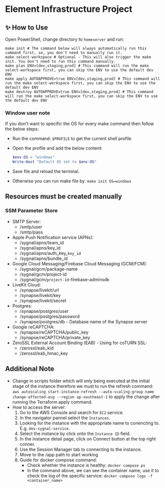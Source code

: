 # Element Infrastructure Project

## ✨ How to Use

Open PowerShell, change directory to `homeserver` and run:

```shell
make init # The command below will always automatically run this command first, so, you don't need to manually run it.
make select-workspace # Optional - This will also trigger the make init. You don't need to run this command manually.
make plan ENV=[dev,staging,prod] # This command will run the make select-workspace first, you can skip the ENV to use the default dev ENV
make apply AUTOAPPROVE=true ENV=[dev,staging,prod] # This command will run the make select-workspace first, you can skip the ENV to use the default dev ENV
make destroy AUTOAPPROVE=true ENV=[dev,staging,prod] # This command will run the make select-workspace first, you can skip the ENV to use the default dev ENV
```

### Window user note

If you don't want to specific the OS for every make command then follow the below steps:

- Run the command: `$PROFILE` to get the current shell profile

- Open the profile and add the below content:

    ```powershell
    $env:OS = "windows"
    Write-Host "Default OS set to $env:OS"
    ```

- Save file and reload the terminal.

- Otherwise you can run make file by: `make init OS=windows`

## Resources must be created manually

### SSM Parameter Store

- SMTP Server:
  - /smtp/user
  - /smtp/pass
- Apple Push Notification service (APNs):
  - /sygnal/apns/team_id
  - /sygnal/apns/key_id
  - /sygnal/apns/auth_key_`key_id`
  - /sygnal/apns/bundle_id
- Google Cloud Messaging/Firebase Cloud Messaging (GCM/FCM):
  - /sygnal/gcm/package-name
  - /sygnal/gcm/project-id
  - /sygnal/gcm/`project-id`-firebase-adminsdk
- LiveKit Cloud:
  - /synapse/livekit/url
  - /synapse/livekit/key
  - /synapse/livekit/secret
- Postgres:
  - /synapse/postgres/user
  - /synapse/postgres/password
  - /synapse/postgres/db - Database name of the Synapse server
- Google reCAPTCHA:
  - /synapse/reCAPTCHA/public_key
  - /synapse/reCAPTCHA/private_key
- ZeroSSL External Account Binding (EAB) - Using for coTURN SSL:
  - /zerossl/eab_kid
  - /zerossl/eab_hmac_key

## Additional Note

- Change in scripts folder which will only being executed at the initial stage of the instance therefore we must to run the refresh command: `aws autoscaling start-instance-refresh --auto-scaling-group-name change-affected-asg --region ap-southeast-1` to apply the change after running the Terraform apply command.
- How to access the server:
  1. Go to the AWS Console and search for `EC2` service.
  2. In the navigator pannel select the `Instances`.
  3. Looking for the instance with the appropriate name to conencting to. E.g. `dev-sygnal-service`.
  4. Select the instance by click onto the `Instance ID` field.
  5. In the instance detail page, click on Connect button at the top right conner.
  6. Use the Session Manager tab to connecting to the instance.
  7. Move to the /app path to start working
  8. Guide for docker compose command:
      - Check whether the instance is healthy: `docker compose ps`
      - In the command above, we can see the container name, use it to check the log of the specific service: `docker compose logs -f <container_name>`
